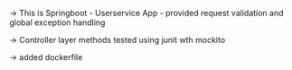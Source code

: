 -> This is Springboot - Userservice App - provided request validation and global exception handling

->  Controller layer methods tested using junit wth mockito

-> added dockerfile
